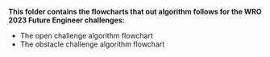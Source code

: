 **This folder contains the flowcharts that out algorithm follows for the WRO 2023 Future Engineer challenges:**
- The open challenge algorithm flowchart
- The obstacle challenge algorithm flowchart 


